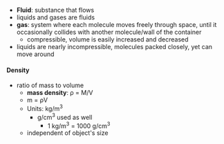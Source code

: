 - **Fluid**: substance that flows
- liquids and gases are fluids
- **gas**: system where each molecule moves freely through space, until it occasionally collides with another molecule/wall of the container
	- compressible, volume is easily increased and decreased
- liquids are nearly incompressible, molecules packed closely, yet can move around

#### Density
-  ratio of mass to volume
	- **mass density**: ρ = M/V
	- m = ρV
	- Units: kg/m<sup>3</sup> 
		- g/cm<sup>3</sup> used as well
			- 1 kg/m<sup>3</sup> = 1000 g/cm<sup>3</sup>
	- independent of object's size
